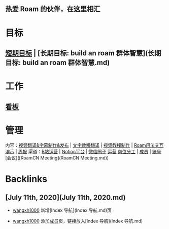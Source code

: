 ## 热爱 Roam 的伙伴，在这里相汇
# 目标
[短期目标](短期目标.md) | [长期目标: build an roam 群体智慧](长期目标: build an roam 群体智慧.md)
--------------------------------------------------------------------------------
# 工作
[看板](https://roamresearch.com/#/app/victor-wu/page/OtjPGo9ON)
--------------------------------------------------------------------------------
# 管理
内容：[视频翻译&字幕制作&发布](视频翻译&字幕制作&发布.md) | [文字教程翻译](文字教程翻译.md) | [视频教程制作](视频教程制作.md) | [Roam用法交互演示](Roam用法交互演示.md) | [周报](周报.md)
渠道：[B站运营](B站运营.md) | [Notion平台](Notion平台.md) | [微信圈子](微信圈子.md)
[运营](运营.md)
[岗位分工](岗位分工.md)  | [成员](成员.md) | [账号](https://gg9cqwfhs9.feishu.cn/docs/doccnatvKa2Whxuc5dXj2XqJzMf#)
[会议]([RoamCN Meeting](RoamCN Meeting.md))

# Backlinks
## [July 11th, 2020](July 11th, 2020.md)
- [wangxh1000](wangxh1000.md) 新增[Index 导航](Index 导航.md)页

- [wangxh1000](wangxh1000.md) 添加[成员](成员.md)页，链接放入[Index 导航](Index 导航.md)

